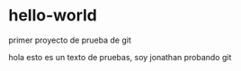 # hello-world
primer proyecto de prueba de git


hola esto es un texto de pruebas, soy jonathan probando git
